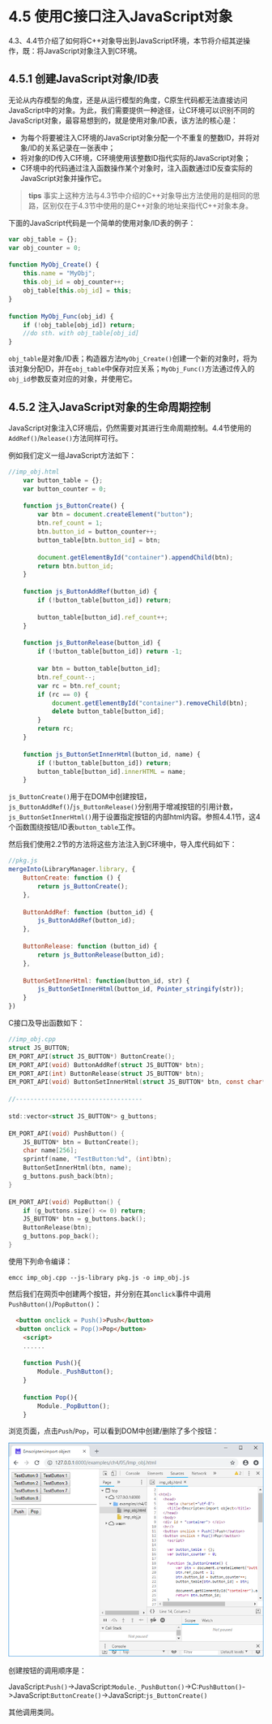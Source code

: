 # 4.5 使用C接口注入JavaScript对象

4.3、4.4节介绍了如何将C++对象导出到JavaScript环境，本节将介绍其逆操作，既：将JavaScript对象注入到C环境。

## 4.5.1 创建JavaScript对象/ID表

无论从内存模型的角度，还是从运行模型的角度，C原生代码都无法直接访问JavaScript中的对象。为此，我们需要提供一种途径，让C环境可以识别不同的JavaScript对象，最容易想到的，就是使用对象/ID表，该方法的核心是：

- 为每个将要被注入C环境的JavaScript对象分配一个不重复的整数ID，并将对象/ID的关系记录在一张表中；
- 将对象的ID传入C环境，C环境使用该整数ID指代实际的JavaScript对象；
- C环境中的代码通过注入函数操作某个对象时，注入函数通过ID反查实际的JavaScript对象并操作它。

> **tips** 事实上这种方法与4.3节中介绍的C++对象导出方法使用的是相同的思路，区别仅在于4.3节中使用的是C++对象的地址来指代C++对象本身。

下面的JavaScript代码是一个简单的使用对象/ID表的例子：

```js
var obj_table = {};
var obj_counter = 0;

function MyObj_Create() {
	this.name = "MyObj";
	this.obj_id = obj_counter++;
	obj_table[this.obj_id] = this;
}

function MyObj_Func(obj_id) {
	if (!obj_table[obj_id]) return;
	//do sth. with obj_table[obj_id]
}
```

`obj_table`是对象/ID表；构造器方法`MyObj_Create()`创建一个新的对象时，将为该对象分配ID，并在`obj_table`中保存对应关系；`MyObj_Func()`方法通过传入的`obj_id`参数反查对应的对象，并使用它。

## 4.5.2 注入JavaScript对象的生命周期控制

JavaScript对象注入C环境后，仍然需要对其进行生命周期控制。4.4节使用的`AddRef()`/`Release()`方法同样可行。

例如我们定义一组JavaScript方法如下：

```js
//imp_obj.html
	var button_table = {};
	var button_counter = 0;

	function js_ButtonCreate() {
		var btn = document.createElement("button");
		btn.ref_count = 1;
		btn.button_id = button_counter++;
		button_table[btn.button_id] = btn;

		document.getElementById("container").appendChild(btn);
		return btn.button_id;
	}

	function js_ButtonAddRef(button_id) {
		if (!button_table[button_id]) return;

		button_table[button_id].ref_count++;
	}

	function js_ButtonRelease(button_id) {
		if (!button_table[button_id]) return -1;

		var btn = button_table[button_id];
		btn.ref_count--;
		var rc = btn.ref_count;
		if (rc == 0) {
			document.getElementById("container").removeChild(btn);
			delete button_table[button_id];
		}
		return rc;
	}

	function js_ButtonSetInnerHtml(button_id, name) {
		if (!button_table[button_id]) return;
		button_table[button_id].innerHTML = name;
	}
```

`js_ButtonCreate()`用于在DOM中创建按钮，`js_ButtonAddRef()`/`js_ButtonRelease()`分别用于增减按钮的引用计数，`js_ButtonSetInnerHtml()`用于设置指定按钮的内部html内容。参照4.4.1节，这4个函数围绕按钮/ID表`button_table`工作。

然后我们使用2.2节的方法将这些方法注入到C环境中，导入库代码如下：

```js
//pkg.js
mergeInto(LibraryManager.library, {
	ButtonCreate: function () {
		return js_ButtonCreate();
	},

	ButtonAddRef: function (button_id) {
		js_ButtonAddRef(button_id);
	},

	ButtonRelease: function (button_id) {
		return js_ButtonRelease(button_id);
	},

	ButtonSetInnerHtml: function(button_id, str) {
		js_ButtonSetInnerHtml(button_id, Pointer_stringify(str));
	}
})
```

C接口及导出函数如下：

```c
//imp_obj.cpp
struct JS_BUTTON;
EM_PORT_API(struct JS_BUTTON*) ButtonCreate();
EM_PORT_API(void) ButtonAddRef(struct JS_BUTTON* btn);
EM_PORT_API(int) ButtonRelease(struct JS_BUTTON* btn);
EM_PORT_API(void) ButtonSetInnerHtml(struct JS_BUTTON* btn, const char* str);

//-----------------------------------

std::vector<struct JS_BUTTON*> g_buttons;

EM_PORT_API(void) PushButton() {
	JS_BUTTON* btn = ButtonCreate();
	char name[256];
	sprintf(name, "TestButton:%d", (int)btn);
	ButtonSetInnerHtml(btn, name);
	g_buttons.push_back(btn);
}

EM_PORT_API(void) PopButton() {
	if (g_buttons.size() <= 0) return;
	JS_BUTTON* btn = g_buttons.back();
	ButtonRelease(btn);
	g_buttons.pop_back();
}
```

使用下列命令编译：

```
emcc imp_obj.cpp --js-library pkg.js -o imp_obj.js
```

然后我们在网页中创建两个按钮，并分别在其`onclick`事件中调用`PushButton()`/`PopButton()`：

```html
  <button onclick = Push()>Push</button>
  <button onclick = Pop()>Pop</button>
	<script>
	......

	function Push(){
		Module._PushButton();
	}

	function Pop(){
		Module._PopButton();
	}
```

浏览页面，点击`Push`/`Pop`，可以看到DOM中创建/删除了多个按钮：

![](images/05-obj-imp-log.png)

创建按钮的调用顺序是：

JavaScript:`Push()`->JavaScript:`Module._PushButton()`->C:`PushButton()`->JavaScript:`ButtonCreate()`->JavaScript:`js_ButtonCreate()`

其他调用类同。
